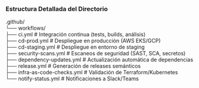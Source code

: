 ### **Estructura Detallada del Directorio**  

.github/  
└── workflows/  
    ├── ci.yml                   # Integración continua (tests, builds, análisis)  
    ├── cd-prod.yml              # Despliegue en producción (AWS EKS/GCP)  
    ├── cd-staging.yml           # Despliegue en entorno de staging  
    ├── security-scans.yml       # Escaneos de seguridad (SAST, SCA, secretos)  
    ├── dependency-updates.yml   # Actualización automática de dependencias  
    ├── release.yml              # Generación de releases semánticos  
    ├── infra-as-code-checks.yml # Validación de Terraform/Kubernetes  
    └── notify-status.yml        # Notificaciones a Slack/Teams  
